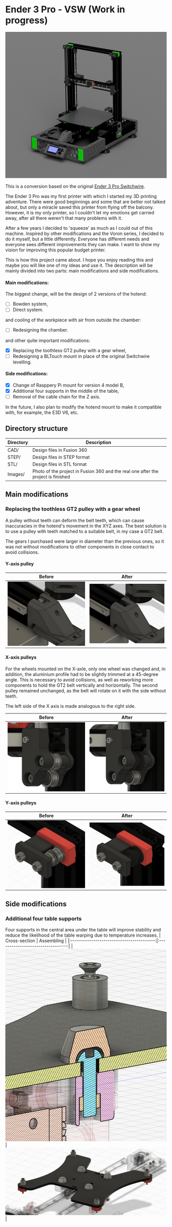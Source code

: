 # Ender 3 Pro - VSW (Work in progress)
![Ender 3 Pro - VSW](Images/Ender3Pro_VSW.png)

This is a conversion based on the original [Ender 3 Pro Switchwire](https://github.com/boubounokefalos/Ender_SW).

The Ender 3 Pro was my first printer with which I started my 3D printing adventure. There were good beginnings and some that are better not talked about, but only a miracle saved this printer from flying off the balcony. However, it is my only printer, so I couldn't let my emotions get carried away, after all there weren't that many problems with it.

After a few years I decided to 'squeeze' as much as I could out of this machine. Inspired by other modifications and the Voron series, I decided to do it myself, but a little differently. Everyone has different needs and everyone sees different improvements they can make. I want to show my vision for improving this popular budget printer.

This is how this project came about.
I hope you enjoy reading this and maybe you will like one of my ideas and use it.
The description will be mainly divided into two parts: main modifications and side modifications.

#### Main modifications:
The biggest change, will be the design of 2 versions of the hotend:
- [ ] Bowden system,
- [ ] Direct system.

and cooling of the workpiece with air from outside the chamber:
- [ ] Redesigning the chamber.

and other quite important modifications:
- [x] Replacing the toothless GT2 pulley with a gear wheel,
- [ ] Redesigning a BLTouch mount in place of the original Switchwire levelling.

#### Side modifications:
- [x] Change of Rasppery Pi mount for version 4 model B,
- [x] Additional four supports in the middle of the table,
- [ ] Removal of the cable chain for the Z axis.

In the future, I also plan to modify the hotend mount to make it compatible with, for example, the E3D V6, etc.

## Directory structure
| Directory            | Description                                                                        |
|----------------------|------------------------------------------------------------------------------------|
| CAD/                 | Design files in Fusion 360                                                         |
| STEP/                | Design files in STEP format                                                        |
| STL/                 | Design files in STL format                                                         |
| Images/              | Photo of the project in Fusion 360 and the real one after the project is finished  |

## Main modifications
### Replacing the toothless GT2 pulley with a gear wheel
A pulley without teeth can deform the belt teeth, which can cause inaccuracies in the hotend's movement in the XYZ axes. The best solution is to use a pulley with teeth matched to a suitable belt, in my case a GT2 belt.

The gears I purchased were larger in diameter than the previous ones, so it was not without modifications to other components in close contact to avoid collisions.

#### Y-axis pulley
| Before                                   | After                                  |
|:----------------------------------------:|:--------------------------------------:|
|![Before](Images/Y_axle_pulley_before.png)|![After](Images/Y_axle_pulley_after.png)|

#### X-axis pulleys

For the wheels mounted on the X-axle, only one wheel was changed and, in addition, the aluminium profile had to be slightly trimmed at a 45-degree angle. This is necessary to avoid collisions, as well as reworking more components to hold the GT2 belt vertically and horizontally.
The second pulley remained unchanged, as the belt will rotate on it with the side without teeth.

The left side of the X axis is made analogous to the right side.

| Before                                   | After                                  |
|:----------------------------------------:|:--------------------------------------:|
|![Before](Images/X_axle_pulley_before.png)|![After](Images/X_axle_pulley_after.png)|

#### Y-axis pulleys

| Before                                   | After                                  |
|:----------------------------------------:|:--------------------------------------:|
|![Before](Images/Z_axle_pulley_before.png)|![After](Images/Z_axle_pulley_after.png)|

## Side modifications

### Additional four table supports
Four supports in the central area under the table will improve stability and reduce the likelihood of the table warping due to temperature increases.
| Cross-section                             | Assembling                        |
|:-----------------------------------------:|:---------------------------------:|
|![Before](Images/Center_table_support.png)|![After](Images/Center_table_supports.png)|